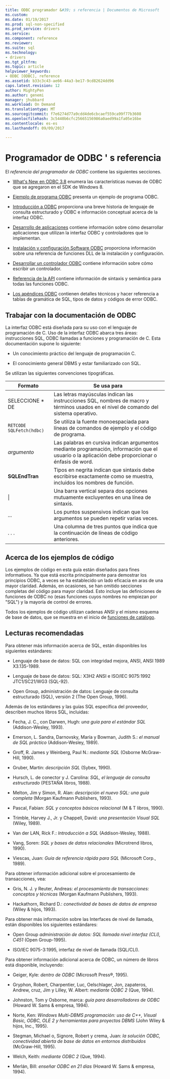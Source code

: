 ```yaml
---
title: ODBC programador &#39; s referencia | Documentos de Microsoft
ms.custom: 
ms.date: 01/19/2017
ms.prod: sql-non-specified
ms.prod_service: drivers
ms.service: 
ms.component: reference
ms.reviewer: 
ms.suite: sql
ms.technology:
- drivers
ms.tgt_pltfrm: 
ms.topic: article
helpviewer_keywords:
- ODBC [ODBC], reference
ms.assetid: b33c3c43-ae66-44a3-be17-9cd82624dd96
caps.latest.revision: 12
author: MightyPen
ms.author: genemi
manager: jhubbard
ms.workload: On Demand
ms.translationtype: MT
ms.sourcegitcommit: f7e6274d77a9cdd4de6cbcaef559ca99f77b3608
ms.openlocfilehash: 3c5440b6cfc25665156986a0aed99a1fa05e16be
ms.contentlocale: es-es
ms.lasthandoff: 09/09/2017

---
```

# <a name="odbc-programmer39s-reference"></a>Programador de ODBC &#39; s referencia
El *referencia del programador de ODBC* contiene las siguientes secciones.  
  
-   [What's New en ODBC 3.8](../../odbc/reference/what-s-new-in-odbc-3-8.md) enumera las características nuevas de ODBC que se agregaron en el SDK de Windows 8.  
  
-   [Ejemplo de programa ODBC](../../odbc/reference/sample-odbc-program.md) presenta un ejemplo de programa ODBC.  
  
-   [Introducción a ODBC](../../odbc/reference/introduction-to-odbc.md) proporciona una breve historia de lenguaje de consulta estructurado y ODBC e información conceptual acerca de la interfaz ODBC.  
  
-   [Desarrollo de aplicaciones](../../odbc/reference/develop-app/developing-applications.md) contiene información sobre cómo desarrollar aplicaciones que utilizan la interfaz ODBC y controladores que lo implementan.  
  
-   [Instalación y configuración Software ODBC](../../odbc/reference/install/installing-and-configuring-the-odbc-software.md) proporciona información sobre una referencia de funciones DLL de la instalación y configuración.  
  
-   [Desarrollar un controlador ODBC](../../odbc/reference/develop-driver/developing-an-odbc-driver.md) contiene información sobre cómo escribir un controlador.  
  
-   [Referencia de la API](../../odbc/reference/syntax/odbc-reference.md) contiene información de sintaxis y semántica para todas las funciones ODBC.  
  
-   [Los apéndices ODBC](../../odbc/reference/appendixes/odbc-appendixes.md) contienen detalles técnicos y hacer referencia a tablas de gramática de SQL, tipos de datos y códigos de error ODBC.  
  
## <a name="working-with-the-odbc-documentation"></a>Trabajar con la documentación de ODBC  
 La interfaz ODBC está diseñada para su uso con el lenguaje de programación de C. Uso de la interfaz ODBC abarca tres áreas: instrucciones SQL, ODBC llamadas a funciones y programación de C. Esta documentación supone lo siguiente:  
  
-   Un conocimiento práctico del lenguaje de programación C.  
  
-   El conocimiento general DBMS y estar familiarizado con SQL.  
  
 Se utilizan las siguientes convenciones tipográficas.  
  
|Formato|Se usa para|  
|------------|--------------|  
|SELECCIONE * DE|Las letras mayúsculas indican las instrucciones SQL, nombres de macro y términos usados en el nivel de comando del sistema operativo.|  
|`RETCODE SQLFetch(hdbc)`|Se utiliza la fuente monoespaciada para líneas de comandos de ejemplo y el código de programa.|  
|*argumento*|Las palabras en cursiva indican argumentos mediante programación, información que el usuario o la aplicación debe proporcionar o énfasis de word.|  
|**SQLEndTran**|Tipos en negrita indican que sintaxis debe escribirse exactamente como se muestra, incluidos los nombres de función.|  
|&#124;|Una barra vertical separa dos opciones mutuamente excluyentes en una línea de sintaxis.|  
|...|Los puntos suspensivos indican que los argumentos se pueden repetir varias veces.|  
|. . .|Una columna de tres puntos que indica que la continuación de líneas de código anteriores.|  
  
## <a name="about-the-code-examples"></a>Acerca de los ejemplos de código  
 Los ejemplos de código en esta guía están diseñados para fines informativos. Ya que está escrita principalmente para demostrar los principios ODBC, a veces se ha establecido un lado eficacia en aras de una mayor claridad. Además, en ocasiones, se han omitido secciones completas del código para mayor claridad. Esto incluye las definiciones de funciones de ODBC no (esas funciones cuyos nombres no empiezan por "SQL") y la mayoría de control de errores.  
  
 Todos los ejemplos de código utilizan cadenas ANSI y el mismo esquema de base de datos, que se muestra en el inicio de [funciones de catálogo](../../odbc/reference/develop-app/catalog-functions.md).  
  
## <a name="recommended-reading"></a>Lecturas recomendadas  
 Para obtener más información acerca de SQL, están disponibles los siguientes estándares:  
  
-   Lenguaje de base de datos: SQL con integridad mejora, ANSI, ANSI 1989 X3.135-1989.  
  
-   Lenguaje de base de datos: SQL: X3H2 ANSI e ISO/IEC 9075:1992 JTC1/SC21/WG3 (SQL-92).  
  
-   Open Group, administración de datos: Lenguaje de consulta estructurado (SQL), versión 2 (The Open Group, 1996).  
  
 Además de los estándares y las guías SQL específica del proveedor, describen muchos libros SQL, incluidas:  
  
-   Fecha, J. C., con Darwen, Hugh: *una guía para el estándar SQL* (Addison-Wesley, 1993).  
  
-   Emerson, L. Sandra, Darnovsky, María y Bowman, Judith S.: *el manual de SQL práctico* (Addison-Wesley, 1989).  
  
-   Groff, R. James y Weinberg, Paul N.: *mediante SQL* (Osborne McGraw-Hill, 1990).  
  
-   Gruber, Martin: *descripción SQL* (Sybex, 1990).  
  
-   Hursch, L. de conector y J. Carolina: *SQL, el lenguaje de consulta estructurado* (PESTAÑA libros, 1988).  
  
-   Melton, Jim y Simon, R. Alan: *descripción el nuevo SQL: una guía completa* (Morgan Kaufmann Publishers, 1993).  
  
-   Pascal, Fabian: *SQL y conceptos básicos relacional* (M & T libros, 1990).  
  
-   Trimble, Harvey J., Jr. y Chappell, David: *una presentación Visual SQL* (Wiley, 1989).  
  
-   Van der LAN, Rick F.: *Introducción a SQL* (Addison-Wesley, 1988).  
  
-   Vang, Soren: *SQL y bases de datos relacionales* (Microtrend libros, 1990).  
  
-   Viescas, Juan: *Guía de referencia rápida para SQL* (Microsoft Corp., 1989).  
  
 Para obtener información adicional sobre el procesamiento de transacciones, vea:  
  
-   Gris, N. J. y Reuter, Andreas: *el procesamiento de transacciones: conceptos y técnicas* (Morgan Kaufmann Publishers, 1993).  
  
-   Hackathorn, Richard D.: *conectividad de bases de datos de empresa* (Wiley & hijos, 1993).  
  
 Para obtener más información sobre las Interfaces de nivel de llamada, están disponibles los siguientes estándares:  
  
-   Open Group *administración de datos: SQL llamada nivel interfaz (CLI), C451* (Open Group-1995).  
  
-   ISO/IEC 9075-3:1995, interfaz de nivel de llamada (SQL/CLI).  
  
 Para obtener información adicional acerca de ODBC, un número de libros está disponible, incluyendo:  
  
-   Geiger, Kyle: *dentro de ODBC* (Microsoft Press®, 1995).  
  
-   Gryphon, Robert, Charpentier, Luc, Oelschlager, Jon, zapateros, Andrew, cruz, Jim y Lilley, W. Albert: *mediante ODBC 2* (Que, 1994).  
  
-   Johnston, Tom y Osborne, marca: *guía para desarrolladores de ODBC* (Howard W. Sams & empresa, 1994).  
  
-   Norte, Ken: *Windows Multi-DBMS programación: uso de C++, Visual Basic, ODBC, OLE 2 y herramientas para proyectos DBMS* (John Wiley & hijos, Inc., 1995).  
  
-   Stegman, Michael o, Signore, Robert y crema, Juan: *la solución ODBC, conectividad abierta de base de datos en entornos distribuidos* (McGraw-Hill, 1995).  
  
-   Welch, Keith: *mediante ODBC 2* (Que, 1994).  
  
-   Merlán, Bill: *enseñar ODBC en 21 días* (Howard W. Sams & empresa, 1994).

